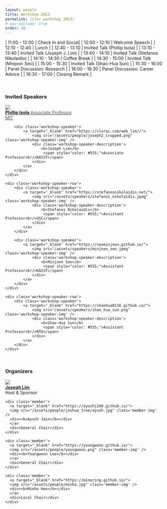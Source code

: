```yaml
---
layout: people
title: Workshop 2023
permalink: /clvr_workshop_2023/
# nav_exclude: true
order: 10
---
```


<head>
    <meta charset="UTF-8">
    <meta name="viewport" content="width=device-width, initial-scale=1.0">
    <title>Workshop Details</title>
    <style>
        .workshop-container {
            position: relative;
            padding-top: 50px;
            padding-bottom: 80px;
            margin-top: 30px;
            color: #f5f5f5;
            overflow: hidden;
        }
        .workshop-container::before {
            content: "";
            position: absolute;
            top: 0;
            right: 0;
            bottom: 0;
            left: 0;
            background-image: url('/assets/workshop/workshop_background4.jpg');
            background-size: cover;
            background-repeat: no-repeat;
            z-index: -1;
            filter: blur(0.8px); /* Slight blur effect */
        }
        .workshop-container a {
            color: #ffffff;
            text-decoration: underline;
        }
        .workshop-container a:hover {
            color: #dddddd;
        }
        .workshop-container a:visited {
            color: #0099FF;
        }
        svg {
            fill: #f5f5f5;
        }
        .page-content {
            padding-top: 0px;
        }

    </style>
</head>


<div class="workshop-container">
  <h2>Cognitive Learning for Vision and Robotics Workshop 2023</h2>
  <br/>

  <h5><a href="https://maps.app.goo.gl/v9Vexfx2HSt8uuGY7" target="_blank"><svg xmlns="http://www.w3.org/2000/svg" height="1em" viewBox="0 0 384 512"><!--! Font Awesome Free 6.4.2 by @fontawesome - https://fontawesome.com License - https://fontawesome.com/license (Commercial License) Copyright 2023 Fonticons, Inc. --><path d="M215.7 499.2C267 435 384 279.4 384 192C384 86 298 0 192 0S0 86 0 192c0 87.4 117 243 168.3 307.2c12.3 15.3 35.1 15.3 47.4 0zM192 128a64 64 0 1 1 0 128 64 64 0 1 1 0-128z"/></svg> Belgium Jazz Cafe</a>, Seoul Samseong</h5>
  <h4>October 28, 2023</h4>
</div>

<br/>

<h3>Overview</h3>

To develop intelligent systems in the real world, we need to understand and implement essential cognitive abilities: perception, interaction, and reasoning. This workshop will be a great opportunity to bring together experts who are exploring artificial intelligence systems inspired by humans' cognitive learning capability and provide a chance for stimulating discussion. The talk and discussion topics will include reinforcement learning, visual perception, natural language processing, multimodal learning, human-robot interaction, and robot learning.

<br/>


<h3>Program Schedule</h3>

<style>
table {
  text-align: center;
}
</style>

| 11:00 - 12:00 | Check In and Social|
| 12:00 - 12:10 | Welcome Speech |
| 12:10 - 12:40 | Lunch |
| 12:40 - 13:10 | Invited Talk (Phillip Isola)  |
| 13:10 - 13:40 | Invited Talk (Joseph J. Lim)  |
| 13:40 - 14:10 | Invited Talk (Stefanos Nikolaidis) |
| 14:10 - 14:30 | Coffee Break |
| 14:30 - 15:00 | Invited Talk (Minjoon Seo) |
| 15:00 - 15:30 | Invited Talk (Shao-Hua Sun) |
| 15:30 - 16:00 | Panel Discussion: Research |
| 16:00 - 16:30 | Panel Discussion: Career Advice |
| 16:30 - 17:00 | Closing Remark |

<br/>

<h3>Invited Speakers</h3>

<div class="workshop-speaker-container">
    <div class='workshop-speaker-row'>
        <div class='workshop-speaker'>
            <a target="_blank" href="http://web.mit.edu/phillipi/">
                <img src="/assets/speakers/phillip_isola.png" class='workshop-speaker-img' />
                <div class='workshop-speaker-description'>
                    <b>Phillip Isola</b>
                    <span style="color: #555;">Associate Professor<br/>MIT</span>
                </div>
            </a>
        </div>

        <div class='workshop-speaker'>
            <a target="_blank" href="https://clvrai.com/web_lim//">
                <img src="/assets/people/joseph2_cropped.png" class='workshop-speaker-img' />
                <div class='workshop-speaker-description'>
                    <b>Joseph Lim</b>
                     <span style="color: #555;">Associate Professor<br/>KAIST</span>
                </div>
            </a>
        </div>
    </div>

    <div class='workshop-speaker-row'>
        <div class='workshop-speaker'>
            <a target="_blank" href="https://stefanosnikolaidis.net/">
                <img src="/assets/speakers/stefanos_nikolaidis.jpeg" class='workshop-speaker-img' />
                <div class='workshop-speaker-description'>
                    <b>Stefanos Nikolaidis</b>
                     <span style="color: #555;">Assistant Professor<br/>USC</span>
                </div>
            </a>
        </div>

        <div class='workshop-speaker'>
            <a target="_blank" href="https://seominjoon.github.io/">
                <img src="/assets/speakers/minjoon_seo.jpeg" class='workshop-speaker-img' />
                <div class='workshop-speaker-description'>
                    <b>Minjoon Seo</b>
                     <span style="color: #555;">Assistant Professor<br/>KAIST</span>
                </div>
            </a>
        </div>
    </div>

    <div class='workshop-speaker-row'>
        <div class='workshop-speaker'>
            <a target="_blank" href="https://shaohua0116.github.io/">
                <img src="/assets/speakers/shao_hua_sun.png" class='workshop-speaker-img' />
                <div class='workshop-speaker-description'>
                    <b>Shao-Hua Sun</b>
                     <span style="color: #555;">Assistant Professor<br/>NTU</span>
                </div>   
            </a>
        </div>
    </div>

</div>

<br/>

<h3>Organizers</h3>

<div class="member-picture">
    <div class='member'>
      <a target="_blank" href="https://clvrai.com/web_lim//">
      <img src="/assets/people/joseph2_cropped.png" class='member-img' />
      <div><b>Joseph Lim</b></div>
      </a>
      <div>Host & Sponsor</div>
    </div>

    <div class='member'>
      <a target="_blank" href="https://ayushj240.github.io/">
      <img src="/assets/people/joshua_tree/ayush.jpg" class='member-img' />
      <div><b>Ayush Jain</b></div>
      </a>
      <div>General Chair</div>
    </div>

    <div class='member'>
      <a target="_blank" href="https://youngwoon.github.io/">
      <img src="/assets/people/youngwoon.png" class='member-img' />
      <div><b>Youngwoon Lee</b></div>
      </a>
      <div>General Chair</div>
    </div>

    <div class='member'>
      <a target="_blank" href="https://minoring.github.io/">
      <img src="/assets/people/minho.jpg" class='member-img' />
      <div><b>Minho Heo</b></div>
      </a>
      <div>Local Chair</div>
    </div>
</div>
